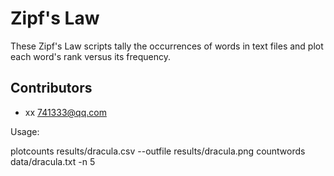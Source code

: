 # Zipf's Law

These Zipf's Law scripts tally the occurrences of words in text
files and plot each word's rank versus its frequency.

## Contributors

- xx <741333@qq.com>

Usage:

plotcounts results/dracula.csv --outfile results/dracula.png
countwords data/dracula.txt -n 5
